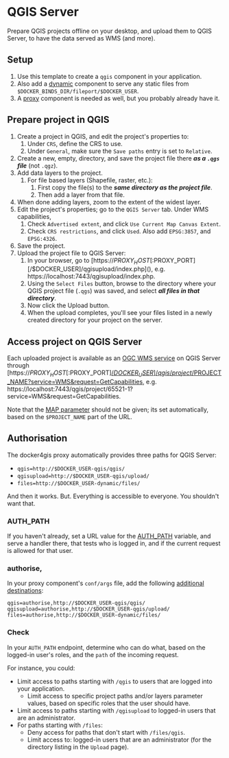 # QGIS Server

Prepare QGIS projects offline on your desktop, and upload them to QGIS Server,
to have the data served as WMS (and more).

## Setup

1. Use this template to create a `qgis` component in your application.
1. Also add a [dynamic](../serve/dynamic) component to serve any
   static files from `$DOCKER_BINDS_DIR/fileport/$DOCKER_USER`.
1. A [proxy](../proxy) component is needed as well, but you probably
   already have it.

## Prepare project in QGIS

1. Create a project in QGIS, and edit the project's properties to:
   1. Under `CRS`, define the CRS to use.
   1. Under `General`, make sure the `Save paths` entry is set to `Relative`.
1. Create a new, empty, directory, and save the project file there _**as a
   `.qgs` file**_ (not `.qgz`).
1. Add data layers to the project.
   1. For file based layers (Shapefile, raster, etc.):
      1. First copy the file(s) to the _**same directory as the project file**_.
      1. Then add a layer from that file.
1. When done adding layers, zoom to the extent of the widest layer.
1. Edit the project's properties; go to the `QGIS Server` tab. Under WMS
   capabilities,
   1. Check `Advertised extent`, and click `Use Current Map Canvas Extent`.
   1. Check `CRS restrictions`, and click `Used`. Also add `EPSG:3857`, and
      `EPSG:4326`.
1. Save the project.
1. Upload the project file to QGIS Server:
   1. In your browser, go to
      [https://$PROXY_HOST[:$PROXY_PORT][/$DOCKER_USER]/qgisupload/index.php](),
      e.g. https://localhost:7443/qgisupload/index.php.
   1. Using the `Select Files` button, browse to the directory where your QGIS
      project file (`.qgs`) was saved, and select _**all files in that
      directory**_.
   1. Now click the Upload button.
   1. When the upload completes, you'll see your files listed in a newly created
      directory for your project on the server.

## Access project on QGIS Server

Each uploaded project is available as an [OGC WMS
service](https://docs.qgis.org/3.22/en/docs/server_manual/services/wms.html) on
QGIS Server through
[https://$PROXY_HOST[:$PROXY_PORT][/$DOCKER_USER]/qgis/project/$PROJECT_NAME?service=WMS&request=GetCapabilities](),
e.g.
https://localhost:7443/qgis/project/65521-1?service=WMS&request=GetCapabilities.

Note that the [MAP
parameter](https://docs.qgis.org/3.22/en/docs/server_manual/services/basics.html#services-basics-map)
should not be given; its set automatically, based on the `$PROJECT_NAME` part of
the URL.

## Authorisation

The docker4gis proxy automatically provides three paths for QGIS Server:

- `qgis=http://$DOCKER_USER-qgis/qgis/`
- `qgisupload=http://$DOCKER_USER-qgis/upload/`
- `files=http://$DOCKER_USER-dynamic/files/`

And then it works. But. Everything is accessible to everyone. You shouldn't want
that.

### AUTH_PATH

If you haven't already, set a URL value for the
[AUTH_PATH](https://github.com/merkatorgis/docker4gis/blob/master/docs/proxy.md#authorized-destinations)
variable, and serve a handler there, that tests who is logged in, and if the
current request is allowed for that user.

### authorise,

In your proxy component's `conf/args` file, add the following [additional
destinations](https://github.com/merkatorgis/docker4gis/blob/master/docs/proxy.md#additional-destinations):

```
qgis=authorise,http://$DOCKER_USER-qgis/qgis/
qgisupload=authorise,http://$DOCKER_USER-qgis/upload/
files=authorise,http://$DOCKER_USER-dynamic/files/
```

### Check

In your `AUTH_PATH` endpoint, determine who can do what, based on the logged-in
user's roles, and the `path` of the incoming request.

For instance, you could:

- Limit access to paths starting with `/qgis` to users that are logged into your
  application.
  - Limit access to specific project paths and/or layers parameter values,
    based on specific roles that the user should have.
- Limit access to paths starting with `/qgisupload` to logged-in users that are
  an administrator.
- For paths starting with `/files`:
  - Deny access for paths that don't start with `/files/qgis`.
  - Limit access to: logged-in users that are an administrator (for the
    directory listing in the `Upload` page).
